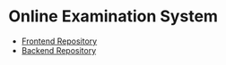 # Online Examination System
- [Frontend Repository](https://github.com/achyutthapa7/LinkUp-client)
- [Backend Repository](https://github.com/achyutthapa7/LinkUp-server)

